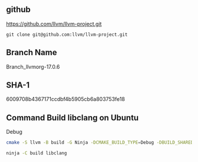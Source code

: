 ## github

https://github.com/llvm/llvm-project.git

```
git clone git@github.com:llvm/llvm-project.git
```

## Branch Name

Branch_llvmorg-17.0.6

## SHA-1

6009708b4367171ccdbf4b5905cb6a803753fe18

## Command Build libclang on Ubuntu

Debug

```bash
cmake -S llvm -B build -G Ninja -DCMAKE_BUILD_TYPE=Debug -DBUILD_SHARED_LIBS=ON -DLLVM_ENABLE_PROJECTS="clang"

ninja -C build libclang
```

